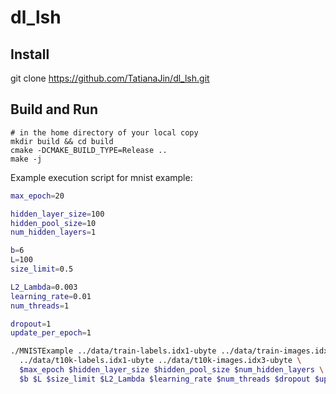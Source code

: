 # dl_lsh

## Install
git clone https://github.com/TatianaJin/dl_lsh.git

## Build and Run
```
# in the home directory of your local copy
mkdir build && cd build
cmake -DCMAKE_BUILD_TYPE=Release ..
make -j
```

Example execution script for mnist example:

```bash
max_epoch=20

hidden_layer_size=100
hidden_pool_size=10
num_hidden_layers=1

b=6
L=100
size_limit=0.5

L2_Lambda=0.003
learning_rate=0.01
num_threads=1

dropout=1
update_per_epoch=1

./MNISTExample ../data/train-labels.idx1-ubyte ../data/train-images.idx3-ubyte \
  ../data/t10k-labels.idx1-ubyte ../data/t10k-images.idx3-ubyte \
  $max_epoch $hidden_layer_size $hidden_pool_size $num_hidden_layers \
  $b $L $size_limit $L2_Lambda $learning_rate $num_threads $dropout $update_per_epoch
```
